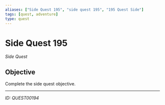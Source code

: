 ```yaml
---
aliases: ["Side Quest 195", "side quest 195", "195 Quest Side"]
tags: [quest, adventure]
type: quest
---
```


# Side Quest 195

*Side Quest*

## Objective
Complete the side quest objective.

---
*ID: QUEST00194*